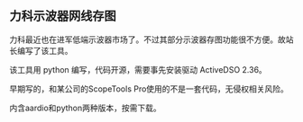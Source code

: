 ## 力科示波器网线存图

力科最近也在进军低端示波器市场了。不过其部分示波器存图功能很不方便。故站长编写了该工具。

该工具用 python 编写，代码开源，需要事先安装驱动 ActiveDSO 2.36。

早期写的，和某公司的ScopeTools Pro使用的不是一套代码，无侵权相关风险。

内含aardio和python两种版本，按需下载。
